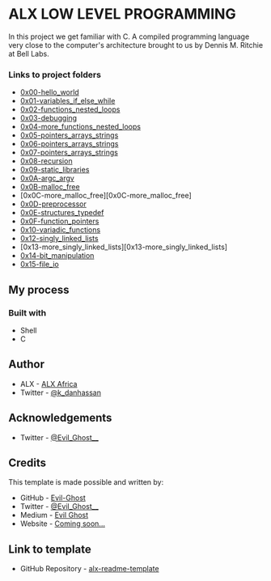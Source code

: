 # ALX LOW LEVEL PROGRAMMING

In this project we get familiar with C. A compiled programming language very close to the computer's architecture brought to us by Dennis M. Ritchie at Bell Labs.

### Links to project folders
  - [0x00-hello\_world][0x00-hello_world]
  - [0x01-variables\_if\_else\_while][0x01-variables_if_else_while]
  - [0x02-functions\_nested\_loops][0x02-functions_nested_loops]
  - [0x03-debugging][0x03-debugging]
  - [0x04-more\_functions\_nested\_loops][0x04-more_functions_nested_loops]
  - [0x05-pointers\_arrays\_strings][0x05-pointers_arrays_strings]
  - [0x06-pointers\_arrays\_strings][0x06-pointers_arrays_strings]
  - [0x07-pointers\_arrays\_strings][0x07-pointers_arrays_strings]
  - [0x08-recursion][0x08-recursion]
  - [0x09-static\_libraries][0x09-static_libraries]
  - [0x0A-argc\_argv][0x0A-argc_argv]
  - [0x0B-malloc\_free][0x0B-malloc_free]
  - [0x0C-more\_malloc\_free][0x0C-more_malloc_free]
  - [0x0D-preprocessor][0x0D-preprocessor]
  - [0x0E-structures\_typedef][0x0E-structures_typedef]
  - [0x0F-function\_pointers][0x0F-function_pointers]
  - [0x10-variadic\_functions][0x10-variadic_functions]
  - [0x12-singly\_linked\_lists][0x12-singly_linked_lists]
  - [0x13-more\_singly\_linked\_lists][0x13-more_singly_linked_lists]
  - [0x14-bit\_manipulation][0x14-bit_manipulation]
  - [0x15-file\_io][0x15-file_io]

[0x00-hello_world]:./0x00-hello_world
[0x01-variables_if_else_while]:./0x01-variables_if_else_while
[0x02-functions_nested_loops]:./0x02-functions_nested_loops
[0x03-debugging]:./0x03-debugging
[0x04-more_functions_nested_loops]:./0x04-more_functions_nested_loops
[0x05-pointers_arrays_strings]:./0x05-pointers_arrays_strings
[0x06-pointers_arrays_strings]:./0x06-pointers_arrays_strings
[0x07-pointers_arrays_strings]:./0x07-pointers_arrays_strings
[0x08-recursion]:./0x08-recursion
[0x09-static_libraries]:./0x09-static_libraries
[0x0A-argc_argv]:./0x0A-argc_argv
[0x0B-malloc_free]:./0x0B-malloc_free
[0x0C-malloc_free]:./0x0C-more_malloc_free
[0x0D-preprocessor]:./0x0D-preprocessor
[0x0E-structures_typedef]:./0x0E-structures_typedef
[0x0F-function_pointers]:./0x0F-function_pointers
[0x10-variadic_functions]:./0x10-variadic_functions
[0x12-singly_linked_lists]:./0x12-singly_linked_lists
[0x13-singly_linked_lists]:./0x13-more_singly_linked_lists
[0x14-bit_manipulation]:./0x14-bit_manipulation
[0x15-file_io]:./0x15-file_io

## My process

### Built with

- Shell
- C

## Author

- ALX - [ALX Africa](https://www.alxafrica.com)
- Twitter - [@k\_danhassan](https://twitter.com/k_danhassan)

## Acknowledgements

- Twitter - [@Evil\_Ghost\_\_](https://www.twitter.com/evil_ghost__)

## Credits

This template is made possible and written by:
- GitHub - [Evil-Ghost](https://github.com/Evil-Ghost)
- Twitter - [@Evil\_Ghost\_\_](https://www.twitter.com/evil_ghost__)
- Medium - [Evil Ghost](https://medium.com/@evilghost)
- Website - [Coming soon...](#)

## Link to template

- GitHub Repository - [alx-readme-template](https://github.com/Evil-Ghost/alx-readme-template)
